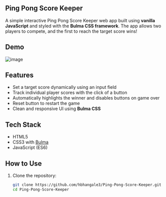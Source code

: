 ## Ping Pong Score Keeper

A simple interactive Ping Pong Score Keeper web app built using **vanilla JavaScript** and styled with the **Bulma CSS framework**. The app allows two players to compete, and the first to reach the target score wins!

## Demo
![image](https://github.com/user-attachments/assets/0190612b-0189-45fc-9611-aafd368d829b)


## Features

- Set a target score dynamically using an input field
- Track individual player scores with the click of a button
- Automatically highlights the winner and disables buttons on game over
- Reset button to restart the game
- Clean and responsive UI using **Bulma CSS**

## Tech Stack

- HTML5
- CSS3 with [Bulma](https://bulma.io/)
- JavaScript (ES6)

## How to Use

1. Clone the repository:

   ```bash
   git clone https://github.com/hbhangale3/Ping-Pong-Score-Keeper.git
   cd Ping-Pong-Score-Keeper
